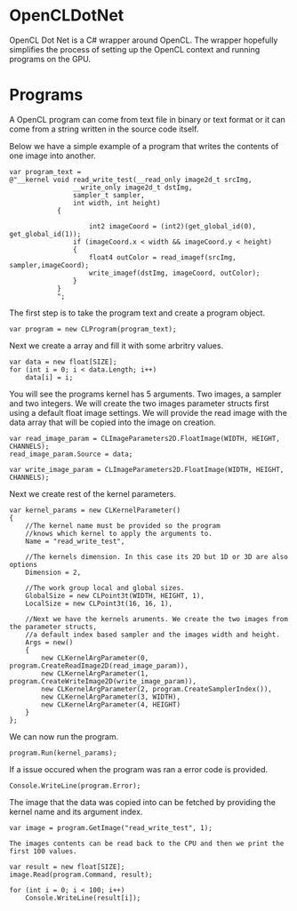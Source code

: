 # OpenCLDotNet

OpenCL Dot Net is a C# wrapper around OpenCL. The wrapper hopefully simplifies the process of setting up the OpenCL context and running programs on the GPU.

# Programs

A OpenCL program can come from text file in binary or text format or it can come from a string written in the source code itself. 

Below we have a simple example of a program that writes the contents of one image into another.

```
var program_text =
@"__kernel void read_write_test(__read_only image2d_t srcImg,
				__write_only image2d_t dstImg,
				sampler_t sampler,
				int width, int height)
			{
				
			        int2 imageCoord = (int2)(get_global_id(0), get_global_id(1));
				if (imageCoord.x < width && imageCoord.y < height)
				{
					float4 outColor = read_imagef(srcImg, sampler,imageCoord);
					write_imagef(dstImg, imageCoord, outColor);
				}
			}
			";
```

The first step is to take the program text and create a program object.		

```
var program = new CLProgram(program_text);
```

Next we create a array and fill it with some arbritry values.

```
var data = new float[SIZE];
for (int i = 0; i < data.Length; i++)
	data[i] = i;	
```
	
You will see the programs kernel has 5 arguments. Two images, a sampler and two integers.
We will create the two images parameter structs first using a default float image settings.
We will provide the read image with the data array that will be copied into the image on creation.

```
var read_image_param = CLImageParameters2D.FloatImage(WIDTH, HEIGHT, CHANNELS);
read_image_param.Source = data;

var write_image_param = CLImageParameters2D.FloatImage(WIDTH, HEIGHT, CHANNELS);
```

Next we create rest of the kernel parameters.

```
var kernel_params = new CLKernelParameter()
{
	//The kernel name must be provided so the program 
	//knows which kernel to apply the arguments to.
	Name = "read_write_test",
	
	//The kernels dimension. In this case its 2D but 1D or 3D are also options
	Dimension = 2,
	
	//The work group local and global sizes. 
	GlobalSize = new CLPoint3t(WIDTH, HEIGHT, 1),
	LocalSize = new CLPoint3t(16, 16, 1),

	//Next we have the kernels aruments. We create the two images from the parameter structs, 
	//a default index based sampler and the images width and height.
	Args = new()
	{
		new CLKernelArgParameter(0, program.CreateReadImage2D(read_image_param)),
		new CLKernelArgParameter(1, program.CreateWriteImage2D(write_image_param)),
		new CLKernelArgParameter(2, program.CreateSamplerIndex()),
		new CLKernelArgParameter(3, WIDTH),
		new CLKernelArgParameter(4, HEIGHT)
	}
};
```

We can now run the program.

```
program.Run(kernel_params);
```

If a issue occured when the program was ran a error code is provided.

```
Console.WriteLine(program.Error);
```

The image that the data was copied into can be fetched by providing the kernel name and its argument index.

```
var image = program.GetImage("read_write_test", 1);

The images contents can be read back to the CPU and then we print the first 100 values.

var result = new float[SIZE];
image.Read(program.Command, result);

for (int i = 0; i < 100; i++)
	Console.WriteLine(result[i]);
```
	
